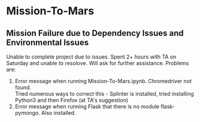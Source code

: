 # Mission-To-Mars
## Mission Failure due to Dependency Issues and Environmental Issues

Unable to complete project due to issues.  Spent 2+ hours with TA on Saturday and unable to resolove.  Will ask for further assistance.  Problems are:

1.  Error message when running Mission-To-Mars.ipynb.  Chromedriver not found.  
      Tried numerous ways to correct this - Splinter is installed, tried installing Python3 and then Firefox (at TA's suggestion)
2.  Error message when running Flask that there is no module flask-pymongo.  Also installed.  





